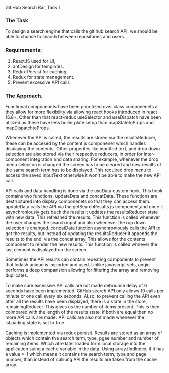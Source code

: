 Git Hub Search Bar, Task 1.


### The Task
To design a search engine that calls the git hub search API, we should be able to choose to search between repositories and users.

### Requirements:
1. ReactJS used for UI,
2. antDesign for templates.
3. Redux Persist for caching.
4. Redux for state management.
5. Prevent excessive API calls

### The Approach.
Functional componenets have been prioritized over class componenets a they allow for more flexibility via allowing react hooks introduced in react 16.8+. Other than that react-redux useSelector and useDispatch have been utilized as these have less boiler plate setup than mapStatetoProps and mapDispatchtoProps.

Whenever the API is called, the results are stored via the resultsReducer, these can be accesed by the content.js componenet which handles displaying the contents. Other properites like inputted text, and drop down selection are also stored via their respective reducers, in order for inter-component integration and data sharing. For example, whenever the drop menu seleciton is changed the screen has to be cleared and new results of the same search term has to be displayed. This required drop menu to access the saved inputText otherwise it won't be able to make the new API call.

API calls and data handling is done via the useData custom hook. This hook contains two functions. updateData and concatData. These functions are destructured into display componenets so that they can access them. updateData calls the API via the getSearchResults.js component,and once it asynchroniously gets back the results it updates the resultsReducer state with new data. This refreshed the results. This function is called whenever the user changes the search input and also whenever the rop down selection is changed. concatData function asynchroniously calls the API to get the results, but instead of updating the resultsReducer it appends the results to the end, via the concat array. This allows for the contents component to render the new results. This function is called whnever the last element is displayed on the screen.

Sometimes the APi results can contain repeating components to prevent that lodash unique is imported and used. Unlike javascript sets, unqie performs a deep comparision allowing for filtering the array and removing duplicates.

To make sure excessive API calls are not made debounce delay of 6 seconds have been implemented. GitHub search API only allows 10 calls per minute or one call every six seconds. ALso, to prevent calling the API even after all the results have been displayed, there is a state in the store, remainingReducer. This gives us the number of items present. This is then coimpared with the length of the results state. if both are equal then no more API calls are made. API calls are also not made whenever the isLoading state is set to true.

Caching is implemented via redux persisit. Results are stored as an array of objects which contain the search term, type, pgae number and number of remaining items. Which afre later loaded form local storage into the application suing a cache variable in the data. Using array.findIndex, if it has a value >-1 which means it contains the search term, type and page number, than instead of calliung API the results are taken from the cache array.
